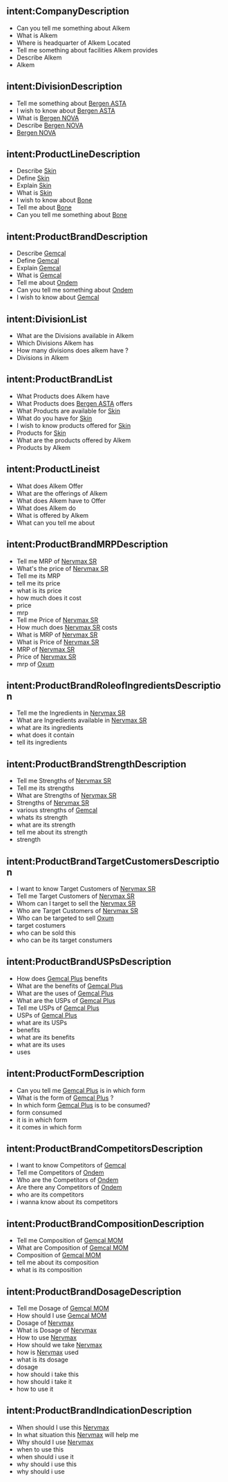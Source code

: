 ## intent:CompanyDescription
- Can you tell me something about Alkem
- What is Alkem
- Where is headquarter of Alkem Located
- Tell me something about facilities Alkem provides
- Describe Alkem
- Alkem

## intent:DivisionDescription
- Tell me something about [Bergen ASTA](Division)
- I wish to know about [Bergen ASTA](Division)
- What is [Bergen NOVA](Division)
- Describe [Bergen NOVA](Division)
- [Bergen NOVA](Division)

## intent:ProductLineDescription
- Describe [Skin](ProductLine)
- Define [Skin](ProductLine)
- Explain [Skin](ProductLine)
- What is [Skin](ProductLine)
- I wish to know about [Bone](ProductLine)
- Tell me about [Bone](ProductLine)
- Can you tell me something about [Bone](ProductLine)

## intent:ProductBrandDescription
- Describe [Gemcal](ProductBrand)
- Define [Gemcal](ProductBrand)
- Explain [Gemcal](ProductBrand)
- What is [Gemcal](ProductBrand)
- Tell me about [Ondem](ProductBrand)
- Can you tell me something about [Ondem](ProductBrand)
- I wish to know about [Gemcal](ProductBrand)


## intent:DivisionList
- What are the Divisions available in Alkem
- Which Divisions Alkem has
- How many divisions does alkem have ?
- Divisions in Alkem

## intent:ProductBrandList
- What Products does Alkem have
- What Products does [Bergen ASTA](Division) offers
- What Products are available for [Skin](ProductLine)
- What do you have for [Skin](ProductLine)
- I wish to know products offered for [Skin](ProductLine)
- Products for [Skin](ProductLine)
- What are the products offered by Alkem
- Products by Alkem

## intent:ProductLineist
- What does Alkem Offer
- What are the offerings of Alkem
- What does Alkem have to Offer
- What does Alkem do
- What is offered by Alkem
- What can you tell me about


## intent:ProductBrandMRPDescription
- Tell me MRP of [Nervmax SR](ProductBrand)
- What's the price of [Nervmax SR](ProductBrand)
- Tell me its MRP
- tell me its price
- what is its price
- how much does it cost
- price
- mrp
- Tell me Price of [Nervmax SR](ProductBrand)
- How much does [Nervmax SR](ProductBrand) costs
- What is MRP of [Nervmax SR](ProductBrand)
- What is Price of [Nervmax SR](ProductBrand)
- MRP of [Nervmax SR](ProductBrand)
- Price of [Nervmax SR](ProductBrand)
- mrp of [Oxum](ProductBrand)

## intent:ProductBrandRoleofIngredientsDescription
- Tell me the Ingredients in [Nervmax SR](ProductBrand)
- What are Ingredients available in [Nervmax SR](ProductBrand)
- what are its ingredients
- what does it contain
- tell its ingredients

## intent:ProductBrandStrengthDescription
- Tell me Strengths of [Nervmax SR](ProductBrand)
- Tell me its strengths
- What are Strengths of [Nervmax SR](ProductBrand)
- Strengths of [Nervmax SR](ProductBrand)
- various strengths of [Gemcal](ProductBrand)
- whats its strength
- what are its strength
- tell me about its strength
- strength

## intent:ProductBrandTargetCustomersDescription
- I want to know Target Customers of [Nervmax SR](ProductBrand)
- Tell me Target Customers of [Nervmax SR](ProductBrand)
- Whom can I target to sell the [Nervmax SR](ProductBrand)
- Who are Target Customers of [Nervmax SR](ProductBrand)
- Who can be targeted to sell [Oxum](ProductBrand)
- target costumers
- who can be sold this
- who can be its target constumers

## intent:ProductBrandUSPsDescription
- How does [Gemcal Plus](ProductBrand) benefits
- What are the benefits of [Gemcal Plus](ProductBrand)
- What are the uses of [Gemcal Plus](ProductBrand)
- What are the USPs of [Gemcal Plus](ProductBrand)
- Tell me USPs of [Gemcal Plus](ProductBrand)
- USPs of [Gemcal Plus](ProductBrand)
- what are its USPs
- benefits
- what are its benefits
- what are its uses
- uses

## intent:ProductFormDescription
- Can you tell me [Gemcal Plus](ProductBrand) is in which form
- What is the form of [Gemcal Plus](ProductBrand) ?
- In which form [Gemcal Plus](ProductBrand) is to be consumed?
- form consumed
- it is in which form
- it comes in which form

## intent:ProductBrandCompetitorsDescription
- I want to know Competitors of [Gemcal](ProductBrand)
- Tell me Competitors of [Ondem](ProductBrand)
- Who are the Competitors of [Ondem](ProductBrand)
- Are there any Competitors of [Ondem](ProductBrand)
- who are its competitors
- i wanna know about its competitors

## intent:ProductBrandCompositionDescription
- Tell me Composition of [Gemcal MOM](ProductBrand)
- What are Composition of [Gemcal MOM](ProductBrand)
- Composition of [Gemcal MOM](ProductBrand)
- tell me about its composition
- what is its composition

## intent:ProductBrandDosageDescription
- Tell me Dosage of [Gemcal MOM](ProductBrand)
- How should I use [Gemcal MOM](ProductBrand)
- Dosage of [Nervmax](ProductBrand)
- What is Dosage of [Nervmax](ProductBrand)
- How to use [Nervmax](ProductBrand)
- How should we take [Nervmax](ProductBrand)
- how is [Nervmax](ProductBrand) used
- what is its dosage
- dosage
- how should i take this
- how should i take it
- how to use it

## intent:ProductBrandIndicationDescription
- When should I use this [Nervmax](ProductBrand)
- In what situation this [Nervmax](ProductBrand) will help me
- Why should I use [Nervmax](ProductBrand)
- when to use this
- when should i use it
- why should i use this
- why should i use


